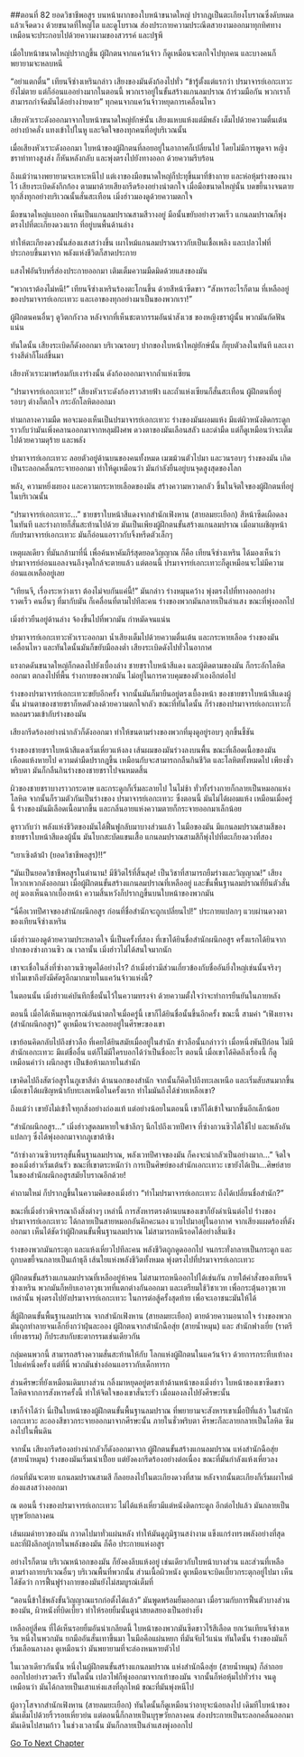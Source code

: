 ##ตอนที่ 82 ยอดวิชาชีพอสูร
บนหน้าผากของใบหน้าขนาดใหญ่ ปรากฎเป็นตะเกียงโบราณซึ่งดับหมดแล้วเจ็ดดวง ด้วยขนาดที่ใหญ่โต และดูโบราณ ส่องประกายความประณีตสวยงามออกมาทุกทิศทาง เหมือนจะประกอบไปด้วยความงามของสวรรค์ และปฐพี

เมื่อใบหน้าขนาดใหญ่ปรากฎขึ้น ผู้ฝึกตนจากแคว้นจ้าว ก็ดูเหมือนจะตกใจไปทุกคน และบางคนก็พยายามจะหลบหนี

“อย่าแตกตื่น” เทียนจีซ่างเหรินกล่าว เสียงของมันดังก้องไปทั่ว “ข้ารู้ตั้งแต่แรกว่า ปรมาจารย์เอกะเทวะยังไม่ตาย แต่ก็อ่อนแออย่างมากในตอนนี้ พวกเราอยู่ในขั้นสร้างแกนลมปราณ ถ้าร่วมมือกัน พวกเราก็สามารถกำจัดมันได้อย่างง่ายดาย” ทุกคนจากแคว้นจ้าวหยุดการเคลื่อนไหว

เสียงหัวเราะดังออกมาจากใบหน้าขนาดใหญ่ยักษ์นั้น เสียงแหบแห้งแต่มีพลัง เต็มไปด้วยความตื่นเต้นอย่างบ้าคลั่ง แทงเข้าไปในหู และจิตใจของทุกคนที่อยู่บริเวณนั้น

เมื่อเสียงหัวเราะดังออกมา ใบหน้าของผู้ฝึกตนที่ลอยอยู่ในอากาศก็เปลี่ยนไป โดยไม่มีการพูดจา หญิงชราท่าทางสูงส่ง ก็หันหลังกลับ และพุ่งตรงไปยังทางออก ด้วยความรีบร้อน

ถึงแม้ว่านางพยายามจะเหาะหนีไป แต่เงาของมือขนาดใหญ่ก็ปะทุขึ้นมาที่ข้างกาย และห่อหุ้มร่างของนางไว้ เสียงระเบิดดังกึกก้อง ตามมาด้วยเสียงกรีดร้องอย่างน่าตกใจ เมื่อมือขนาดใหญ่นั้น บดขยี้นางจนตาย ทุกสิ่งทุกอย่างบริเวณนั้นสั่นสะเทือน เมิ่งฮ่าวมองดูด้วยความตกใจ

มือขนาดใหญ่แบออก เห็นเป็นแกนลมปราณสามสีวางอยู่ มือนั้นขยับอย่างรวดเร็ว แกนลมปราณก็พุ่งตรงไปที่ตะเกียงดวงแรก ที่อยู่บนพื้นด้านล่าง 

ทำให้ตะเกียงดวงนั้นส่องแสงสว่างขึ้น เผาไหม้แกนลมปราณราวกับเป็นเชื้อเพลิง และเปลวไฟที่ประกอบขึ้นมาจาก พลังแห่งชีวิตก็สาดประกาย

แสงไฟอันริบหรี่ส่องประกายออกมา เติมเต็มความมืดมิดด้วยแสงของมัน

“พวกเราต้องไม่หนี!” เทียนจีซ่างเหรินร้องตะโกนขึ้น ด้วยสีหน้าซีดขาว “สังหารอะไรก็ตาม ที่เหลืออยู่ของปรมาจารย์เอกะเทวะ และเอาของทุกอย่างมาเป็นของพวกเรา!” 

ผู้ฝึกตนคนอื่นๆ ดูวิตกกังวล หลังจากที่เห็นชะตากรรมอันน่าสังเวช ของหญิงชราผู้นั้น พวกมันกัดฟันแน่น

ทันใดนั้น เสียงระเบิดก็ดังออกมา บริเวณรอบๆ ปากของใบหน้าใหญ่ยักษ์นั้น ก็ยุบตัวลงในทันที และเงาร่างสีดำก็โผล่ขึ้นมา

เสียงหัวเราะมาพร้อมกับเงาร่างนั้น ดังก้องออกมาจากถ้ำแห่งเซียน

“ปรมาจารย์เอกะเทวะ!” เสียงหัวเราะดังก้องราวสายฟ้า และถ้ำแห่งเซียนก็สั่นสะเทือน ผู้ฝึกตนที่อยู่รอบๆ ต่างก็ตกใจ กระอักโลหิตออกมา

ท่ามกลางความมืด พอจะมองเห็นเป็นปรมาจารย์เอกะเทวะ ร่างของมันผอมแห้ง มีแต่ผิวหนังติดกระดูก ราวกับว่ามันเพิ่งคลานออกมาจากหลุมฝังศพ ดวงตาของมันเลือนสลัว และดำมืด แต่ก็ดูเหมือนว่าจะเต็มไปด้วยความดุร้าย และพลัง

ปรมาจารย์เอกะเทวะ ลอยตัวอยู่ด้านบนของคนทั้งหมด เมฆม้วนตัวไปมา และวนรอบๆ ร่างของมัน เกิดเป็นระลอกคลื่นกระจายออกมา ทำให้ดูเหมือนว่า มันกำลังยืนอยู่บนจุดสูงสุดของโลก 

พลัง, ความหยิ่งผยอง และความกระหายเลือดของมัน สร้างความหวาดกลัว ขึ้นในจิตใจของผู้ฝึกตนที่อยู่ในบริเวณนั้น

“ปรมาจารย์เอกะเทวะ…” ชายชราใบหน้าสีแดงจากสำนักเฟิงหาน (สายลมยะเยือก) สีหน้าซีดเผือดลงในทันที และร่างกายก็สั่นสะท้านไปด้วย มันเป็นเพียงผู้ฝึกตนขั้นสร้างแกนลมปราณ เมื่อมาเผชิญหน้ากับปรมาจารย์เอกะเทวะ มันก็อ่อนแอราวกับจิ้งหรีดตัวเล็กๆ 

เหตุผลเดียว ที่มันกล้ามาที่นี่ เพื่อค้นหาคัมภีร์สุดยอดวิญญาณ ก็คือ เทียนจีซ่างเหริน ได้มองเห็นว่า ปรมาจารย์อ่อนแอลงจนถึงจุดใกล้จะตายแล้ว แต่ตอนนี้ ปรมาจารย์เอกะเทวะก็ดูเหมือนจะไม่มีความอ่อนแอเหลืออยู่เลย

“เทียนจี, เรื่องระหว่างเรา ต้องไม่จบกันแค่นี้!” มันกล่าว ร่างหมุนคว้าง พุ่งตรงไปที่ทางออกอย่างรวดเร็ว คนอื่นๆ ที่มากับมัน ก็เคลื่อนที่ตามไปทีละคน ร่างของพวกมันกลายเป็นลำแสง ขณะที่พุ่งออกไป

เมิ่งฮ่าวยืนอยู่ด้านล่าง จ้องขึ้นไปที่พวกมัน กำหมัดจนแน่น

ปรมาจารย์เอกะเทวะหัวเราะออกมา น้ำเสียงเต็มไปด้วยความตื่นเต้น และกระหายเลือด ร่างของมันเคลื่อนไหว และทันใดนั้นมันก็ขยับมือลงต่ำ เสียงระเบิดดังไปทั่วในอากาศ 

แรงกดดันขนาดใหญ่ก็กดลงไปยังเบื้องล่าง ชายชราใบหน้าสีแดง และผู้ติดตามของมัน ก็กระอักโลหิตออกมา ตกลงไปที่พื้น ร่างกายของพวกมัน ไม่อยู่ในการควบคุมของตัวเองอีกต่อไป

ร่างของปรมาจารย์เอกะเทวะขยับอีกครั้ง จากนั้นมันก็มายืนอยู่ตรงเบื้องหน้า ของชายชราใบหน้าสีแดงผู้นั้น ม่านตาของชายชราก็หดตัวลงด้วยความตกใจกลัว ขณะที่ทันใดนั้น ก็ร่างของปรมาจารย์เอกะเทวะก็หลอมรวมเข้ากับร่างของมัน

เสียงกรีดร้องอย่างน่ากลัวก็ดังออกมา ทำให้ขนตามร่างของพวกที่มุงดูอยู่รอบๆ ลุกขึ้นชี้ชัน

ร่างของชายชราใบหน้าสีแดงเริ่มเหี่ยวแห้งลง เส้นผมของมันร่วงลงบนพื้น ขณะที่เลือดเนื้อของมันเหือดแห้งหายไป ความดำมืดปรากฎขึ้น เหมือนกับจะสามารถกลืนกินชีวิต และโลหิตทั้งหมดไป เพียงชั่วพริบตา มันก็กลืนกินร่างของชายชราไปจนหมดสิ้น

ผิวของชายชราบางราวกระดาษ และกระดูกก็เริ่มละลายไป ในไม่ช้า ทั่วทั้งร่างกายก็กลายเป็นหมอกแห่งโลหิต จากนั้นก็รวมตัวกันเป็นร่างของ ปรมาจารย์เอกะเทวะ ซึ่งตอนนี้ มันไม่ได้ผอมแห้ง เหมือนเมื่อครู่นี้ ร่างของมันมีเลือดเนื้อมากขึ้น และกลิ่นอายแห่งความตายก็กระจายออกมาเล็กน้อย 

ดูราวกับว่า พลังแห่งชีวิตของมันได้ฟื้นฟูกลับมาบางส่วนแล้ว ในมือของมัน มีแกนลมปราณสามสีของชายชราใบหน้าสีแดงผู้นั้น มันโบกสะบัดแขนเสื้อ แกนลมปราณสามสีก็พุ่งไปที่ตะเกียงดวงที่สอง

“เยาเซิงต้าฝ่า (ยอดวิชาชีพอสูร)!!”

“มันเป็นยอดวิชาชีพอสูรในตำนาน! มีชีวิตไร้ที่สิ้นสุด! เป็นวิชาที่สามารถยืมร่างและวิญญาณ!” เสียงโหวกเหวกดังออกมา เมื่อผู้ฝึกตนขั้นสร้างแกนลมปราณที่เหลืออยู่ และขั้นพื้นฐานลมปราณที่ยืนตัวสั่นอยู่ มองเห็นฉากเบื้องหน้า ความสิ้นหวังก็ปรากฎขึ้นบนใบหน้าของพวกมัน

“นี่คือเวทปีศาจของสำนักผนึกอสูร ก่อนที่ชื่อสำนักจะถูกเปลี่ยนไป!” ประกายแปลกๆ แวบผ่านดวงตาของเทียนจีซ่างเหริน

เมิ่งฮ่าวมองดูด้วยความประหลาดใจ นี่เป็นครั้งที่สอง ที่เขาได้ยินชื่อสำนักผนึกอสูร ครั้งแรกได้ยินจากปากของซ่างกวนซิว ณ เวลานั้น เมิ่งฮ่าวไม่ได้สนใจมากนัก 

เขาจะเชื่อในสิ่งที่ซ่างกวนซิวพูดได้อย่างไร? ถ้าเมิ่งฮ่าวมีส่วนเกี่ยวข้องกับชื่ออันยิ่งใหญ่เช่นนั้นจริงๆ ทำไมเขาถึงยังมีศัตรูอีกมากมายในแคว้นจ้าวแห่งนี้?

ในตอนนั้น เมิ่งฮ่าวแค่บันทึกชื่อนั้นไว้ในความทรงจำ ด้วยความตั้งใจว่าจะทำการยืนยันในภายหลัง

ตอนนี้ เมื่อได้เห็นเหตุการณ์อันน่าตกใจเมื่อครู่นี้ เขาก็ได้ยินชื่อนั้นขึ้นอีกครั้ง ขณะนี้ สามคำ “เฟิงเยาจง (สำนักผนึกอสูร)” ดูเหมือนว่าจะลอยอยู่ในศีรษะของเขา

เขาย้อนคิดกลับไปถึงข่าวลือ ที่เคยได้ยินสมัยเมื่ออยู่ในสำนัก ข่าวลือนั้นกล่าวว่า เมื่อหนึ่งพันปีก่อน ไม่มีสำนักเอกะเทวะ มีแต่ชื่ออื่น แต่ก็ไม่มีใครบอกได้ว่าเป็นชื่ออะไร ตอนนี้ เมื่อเขาได้คิดถึงเรื่องนี้ ก็ดูเหมือนคำว่า ผนึกอสูร เป็นข้อห้ามภายในสำนัก

เขาคิดไปถึงสัตว์อสูรในภูเขาสีดำ ด้านนอกของสำนัก จากนั้นก็คิดไปถึงทะเลเหนือ และเริ่มสับสนมากขึ้น เมื่อเขาได้เผชิญหน้ากับทะเลเหนือในครั้งแรก ทำไมมันถึงได้ช่วยเหลือเขา?

ถึงแม้ว่า เขายังไม่เข้าใจทุกสิ่งอย่างถ่องแท้ แต่อย่างน้อยในตอนนี้ เขาก็ได้เข้าใจมากขึ้นอีกเล็กน้อย

“สำนักผนึกอสูร…” เมิ่งฮ่าวสูดลมหายใจเข้าลึกๆ นึกไปถึงเวทปีศาจ ที่ซ่างกวนซิวได้ใช้ไป และพลังอันแปลกๆ ซึ่งได้พุ่งออกมาจากภูเขาต้าชิง

“ถ้าซ่างกวนซิวบรรลุขั้นพื้นฐานลมปราณ, พลังเวทปีศาจของมัน ก็คงจะน่ากลัวเป็นอย่างมาก…” จิตใจของเมิ่งฮ่าวเริ่มเต้นรัว ขณะที่เขาตระหนักว่า การเป็นศิษย์ของสำนักเอกะเทวะ เขายังได้เป็น…ศิษย์สายในของสำนักผนึกอสูรสมัยโบราณอีกด้วย!

คำถามใหม่ ก็ปรากฎขึ้นในความคิดของเมิ่งฮ่าว “ทำไมปรมาจารย์เอกะเทวะ ถึงได้เปลี่ยนชื่อสำนัก?”

ขณะที่เมิ่งฮ่าวพิจารณาถึงสิ่งต่างๆ เหล่านี้ การสังหารตรงด้านบนของเขาก็ยังดำเนินต่อไป ร่างของปรมาจารย์เอกะเทวะ ได้กลายเป็นสายหมอกอันคึกคะนอง แวบไปมาอยู่ในอากาศ จากเสียงแผดร้องที่ดังออกมา เห็นได้ชัดว่าผู้ฝึกตนขั้นพื้นฐานลมปราณ ไม่สามารถหนีรอดได้อย่างสิ้นเชิง 

ร่างของพวกมันกระตุก และแห้งเหี่ยวไปทีละคน พลังชีวิตถูกดูดออกไป จนกระทั่งกลายเป็นกระดูก และถูกบดขยี้จนกลายเป็นเถ้าธุลี เส้นใยแห่งพลังชีวิตทั้งหมด พุ่งตรงไปที่ปรมาจารย์เอกะเทวะ

ผู้ฝึกตนขั้นสร้างแกนลมปราณที่เหลืออยู่ห้าคน ไม่สามารถหนีออกไปได้เช่นกัน ภายใต้คำสั่งของเทียนจีซ่างเหริน พวกมันก็หยิบเอาอาวุธเวทที่แตกต่างกันออกมา และเตรียมใช้วิชาเวท เพื่อกระตุ้นอาวุธเวทเหล่านั้น พุ่งตรงไปยังปรมาจารย์เอกะเทวะ ในการต่อสู้ครั้งสุดท้าย เพื่อจะเอาชนะมันให้ได้

สี่ผู้ฝึกตนขั้นพื้นฐานลมปราณ จากสำนักเฟิงหาน (สายลมยะเยือก) ตายด้วยความอนาถใจ ร่างของพวกมันถูกทำลายจนเล็กยิ่งกว่าฝุ่นละออง ผู้ฝึกตนจากสำนักฉือสุ่ย (สายน้ำหมุน) และ สำนักฟางเยี่ย (ราตรีเที่ยงธรรม) ก็ประสบกับชะตากรรมเช่นเดียวกัน

กลุ่มคนพวกนี้ สามารถสร้างความสั่นสะท้านให้กับ โลกแห่งผู้ฝึกตนในแคว้นจ้าว ด้วยการกระทืบเท้าลงไปแค่หนึ่งครั้ง แต่ที่นี่ พวกมันช่างอ่อนแอราวกับเด็กทารก

ส่วนศีรษะที่ยังเหมือนเดิมบางส่วน กลิ้งมาหยุดอยู่ตรงเท้าด้านหน้าของเมิ่งฮ่าว ใบหน้าของเขาซีดขาว โลหิตจากการสังหารครั้งนี้ ทำให้จิตใจของเขาสั่นระรัว เมื่อมองลงไปยังศีรษะนั้น 

เขาก็จำได้ว่า นี่เป็นใบหน้าของผู้ฝึกตนขั้นพื้นฐานลมปราณ ที่พยายามจะสังหารเขาเมื่อปีที่แล้ว ในสำนักเอกะเทวะ ละอองสีขาวกระจายออกมาจากศีรษะนั้น ภายในชั่วพริบตา ศีรษะก็ละลายกลายเป็นโลหิต ซึมลงไปในพื้นดิน

จากนั้น เสียงกรีดร้องอย่างน่ากลัวก็ดังออกมาจาก ผู้ฝึกตนขั้นสร้างแกนลมปราณ แห่งสำนักฉือสุ่ย (สายน้ำหมุน) ร่างของมันเริ่มเน่าเปื่อย แต่ยังคงกรีดร้องอย่างต่อเนื่อง ขณะที่มันกำลังแห้งเหี่ยวลง 

ก่อนที่มันจะตาย แกนลมปราณสามสี ก็ลอยลงไปในตะเกียงดวงที่สาม หลังจากนั้นตะเกียงก็เริ่มเผาไหม้ ส่องแสงสว่างออกมา

ณ ตอนนี้ ร่างของปรมาจารย์เอกะเทวะ ไม่ได้แห้งเหี่ยวมีแต่หนังติดกระดูก อีกต่อไปแล้ว มันกลายเป็นบุรุษวัยกลางคน

เส้นผมดำยาวของมัน กวาดไปมาทั่วแผ่นหลัง ทำให้มันดูภูมิฐานสง่างาม แข็งแกร่งทรงพลังอย่างที่สุด และที่ฝังลึกอยู่ภายในพลังของมัน ก็คือ ประกายแห่งอสูร

อย่างไรก็ตาม บริเวณหน้าอกของมัน ก็ยังคงลีบแห้งอยู่ เช่นเดียวกับใบหน้าบางส่วน และส่วนที่เหลือตามร่างกายบริเวณอื่นๆ บริเวณพื้นที่พวกนั้น ส่วนเนื้อผิวหนัง ดูเหมือนจะบิดเบี้ยวกระตุกอยู่ไปมา เห็นได้ชัดว่า การฟื้นฟูร่างกายของมันยังไม่สมบูรณ์เต็มที่

“ตอนนี้ข้าใช้พลังขั้นวิญญาณแรกก่อตั้งได้แล้ว” มันพูดพร้อมยิ้มออกมา เมื่อรวมกับการฟื้นตัวบางส่วนของมัน, ผิวหนังที่บิดเบี้ยว ทำให้รอยยิ้มนั้นดูน่าสยดสยองเป็นอย่างยิ่ง

เหลืออยู่สี่คน ที่ได้เห็นรอยยิ้มอันน่าเกลียดนี้ ใบหน้าของพวกมันซีดขาวไร้สีเลือด ยกเว้นเทียนจีซ่างเหริน หนึ่งในพวกมัน ยกมืออันสั่นเทาขึ้นมา ในมือคือแผ่นหยก ที่มันจับไว้แน่น ทันใดนั้น ร่างของมันก็เริ่มเลือนลางลง ดูเหมือนว่า มันพยายามที่จะล่องหนหายตัวไป

ในเวลาเดียวกันนั้น หนึ่งในผู้ฝึกตนขั้นสร้างแกนลมปราณ แห่งสำนักฉือสุ่ย (สายน้ำหมุน) ก็ล่าถอยออกไปอย่างรวดเร็ว ทันใดนั้น เปลวไฟก็พุ่งออกมาจากเท้าของมัน จากนั้นก็ห่อหุ้มไปทั่วร่าง จนดูเหมือนว่า มันได้กลายเป็นเสาแห่งแสงที่ลุกไหม้ ขณะที่มันพุ่งหนีไป

ผู้อาวุโสจากสำนักเฟิงหาน (สายลมยะเยือก) ทันใดนั้นก็ดูเหมือนว่าอายุจะน้อยลงไป เดิมทีใบหน้าของมันเต็มไปด้วยริ้วรอยเหี่ยวย่น แต่ตอนนี้ก็กลายเป็นบุรุษวัยกลางคน ส่องประกายเป็นระลอกคลื่นออกมา มันเดินไปสามก้าว ในช่วงเวลานั้น มันก็กลายเป็นลำแสงพุ่งออกไป


[Go To Next Chapter]( ./83.md)